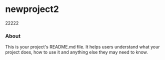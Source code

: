 newproject2
===========

22222

### About

This is your project's README.md file. It helps users understand what your
project does, how to use it and anything else they may need to know.
